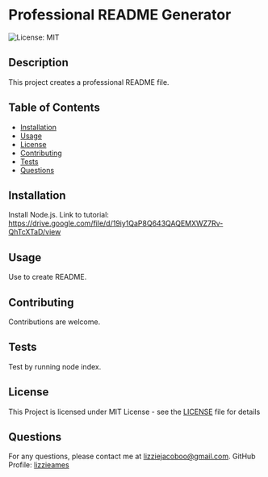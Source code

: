 # Professional README Generator

  ![License: MIT](https://img.shields.io/badge/License-MIT-yellow.svg)
  ## Description
  This project creates a professional README file.
  
  ## Table of Contents
  - [Installation](#installation)
  - [Usage](#usage)
  - [License](#license)
  - [Contributing](#contributing)
  - [Tests](#tests)
  - [Questions](#questions)
  
  ## Installation
  Install Node.js.
  Link to tutorial: https://drive.google.com/file/d/19iy1QaP8Q643QAQEMXWZ7Rv-QhTcXTaD/view 
  
  ## Usage
  Use to create README.
  
  ## Contributing
  Contributions are welcome.
  
  ## Tests
  Test by running node index.
  
  ## License
  This Project is licensed under MIT License - see the [LICENSE](https://opensource.org/licenses/MIT) file for details
  
  ## Questions
  For any questions, please contact me at [lizziejacoboo@gmail.com](mailto:lizziejacoboo@gmail.com).
  GitHub Profile: [lizzieames](https://github.com/lizzieames)
